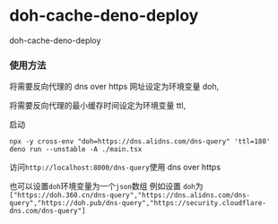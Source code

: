 # doh-cache-deno-deploy

doh-cache-deno-deploy

### 使用方法

将需要反向代理的 dns over https 网址设定为环境变量 doh,

将需要反向代理的最小缓存时间设定为环境变量 ttl,

启动

```
npx -y cross-env "doh=https://dns.alidns.com/dns-query" 'ttl=180'  deno run --unstable -A ./main.tsx
```

访问`http://localhost:8000/dns-query`使用 dns over https

也可以设置`doh`环境变量为一个`json`数组 
例如设置 `doh`为 `["https://doh.360.cn/dns-query","https://dns.alidns.com/dns-query","https://doh.pub/dns-query","https://security.cloudflare-dns.com/dns-query"]`
